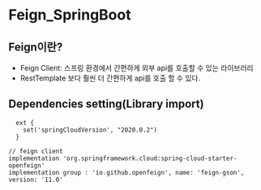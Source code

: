 # Feign_SpringBoot

## Feign이란?
 - Feign Client: 스프링 환경에서 간편하게 외부 api를 호출할 수 있는 라이브러리
 - RestTemplate 보다 훨씬 더 간편하게 api를 호출 할 수 있다.


## Dependencies setting(Library import)
```text
  ext {
    set('springCloudVersion', "2020.0.2")
  }

// feign client
implementation 'org.springframework.cloud:spring-cloud-starter-openfeign'
implementation group : 'io.github.openfeign', name: 'feign-gson', version: '11.0'
```  
